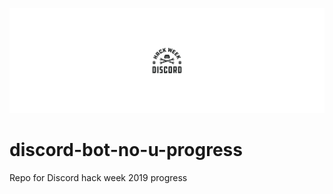 ![Discord Hack Week](images/banner.png)

# discord-bot-no-u-progress 
Repo for Discord hack week 2019 progress

